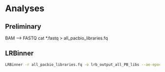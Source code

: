 # Analyses

## Preliminary
BAM --> FASTQ
cat *.fastq > all_pacbio_libraries.fq

## LRBinner
```bash
LRBinner -r all_pacbio_libraries.fq -o lrb_output_all_PB_libs --ae-epochs 200 --resume -mbs 1000 -bit 0 -bs 10 -bc 10 --threads 56
```
